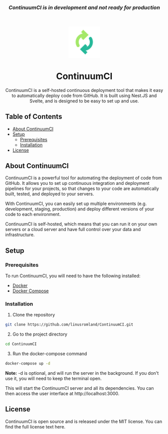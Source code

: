 <div align="center" style="margin-bottom: 50px">

### **_ContinuumCI is in development and not ready for production_**

</div>

<div align="center">
	<div>
		<img src="docs/logo.svg" alt="ContinuumCI Logo" width="100" height="100" />
		<h1>ContinuumCI</h1>
	</div>
	<p>ContinuumCI is a self-hosted continuous deployment tool that makes it easy to automatically deploy code from GitHub. It is built using Nest.JS and Svelte, and is designed to be easy to set up and use.</p>
</div>

## Table of Contents

-   [About ContinuumCI](#about-continuumci)
-   [Setup](#setup)
    -   [Prerequisites](#prerequisites)
    -   [Installation](#installation)
-   [License](#license)

## About ContinuumCI

ContinuumCI is a powerful tool for automating the deployment of code from GitHub. It allows you to set up continuous integration and deployment pipelines for your projects, so that changes to your code are automatically built, tested, and deployed to your servers.

With ContinuumCI, you can easily set up multiple environments (e.g. development, staging, production) and deploy different versions of your code to each environment.

ContinuumCI is self-hosted, which means that you can run it on your own servers or a cloud server and have full control over your data and infrastructure.

## Setup

### Prerequisites

To run ContinuumCI, you will need to have the following installed:

-   [Docker](https://docs.docker.com/get-docker/)
-   [Docker Compose](https://docs.docker.com/compose/install/)

### Installation

1. Clone the repository

```bash
git clone https://github.com/linusromland/ContinuumCI.git
```

2. Go to the project directory

```bash
cd ContinuumCI
```

3. Run the docker-compose command

```bash
docker-compose up -d
```

**Note:** -d is optional, and will run the server in the background. If you don't use it, you will need to keep the terminal open.

This will start the ContinuumCI server and all its dependencies. You can then access the user interface at http://localhost:3000.

## License

ContinuumCI is open source and is released under the MIT license. You can find the full license text here.
